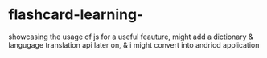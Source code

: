 # flashcard-learning-
showcasing the usage of js for a useful feauture, might add a dictionary &amp; langugage translation api later on, &amp; i might convert into andriod application
